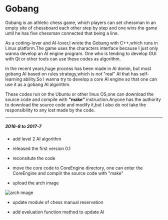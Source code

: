 # Gobang 


Gobang is an athletic chess game, which players can set chessman in an empty site of chessboard each other step by step and one wins the game until he has five chessman connected that being a line. 

As a coding-lover and AI-lover,I wrote the Gobang with C++,which runs in Linux platform.The game uses the characters interface because I just only wanna develop an AI engine program. One who is tending to develop GUI with Qt or other tools can use these codes as algorithm.

In the recent years,huge process has been made in AI domin, but most gobang AI based on rules strategy,which is not "real" AI that has self-learning ability.So I wanna try to develop a core AI engine so that one can use it as a gobang AI algorithm. 

These codes run on the Ubuntu or other linux OS,one can download the source code and compile with **"make"** instruction.Anyone has the authority to download the source code and modify it,but I also do not take the responsibility to any lost made by the code.

-------------------------------------------------------------------------

##### 2016-8 to 2017-7

- add level 2 AI algorithm 

- released the first version 0.1

- reconsitute the code

- move the core code to CoreEngine directory, one can enter the CoreEngine and compilr the source code with "make"

- upload the arch image

![arch image](https://github.com/VizXu/GobangGame/blob/master/CoreEngine/src/img/arch.png)

- update module of chess manual reservation

- add eveluation function method to update AI 
